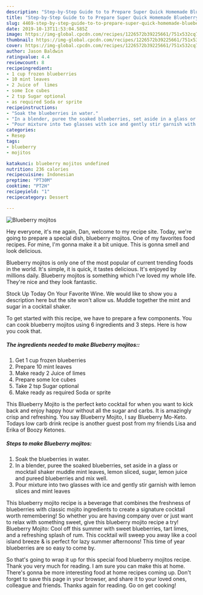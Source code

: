 ```yaml
---
description: "Step-by-Step Guide to to Prepare Super Quick Homemade Blueberry mojitos"
title: "Step-by-Step Guide to to Prepare Super Quick Homemade Blueberry mojitos"
slug: 4469-step-by-step-guide-to-to-prepare-super-quick-homemade-blueberry-mojitos
date: 2019-10-13T11:53:04.585Z
image: https://img-global.cpcdn.com/recipes/1226572b39225661/751x532cq70/blueberry-mojitos-recipe-main-photo.jpg
thumbnail: https://img-global.cpcdn.com/recipes/1226572b39225661/751x532cq70/blueberry-mojitos-recipe-main-photo.jpg
cover: https://img-global.cpcdn.com/recipes/1226572b39225661/751x532cq70/blueberry-mojitos-recipe-main-photo.jpg
author: Jason Baldwin
ratingvalue: 4.4
reviewcount: 8
recipeingredient:
- 1 cup frozen blueberries
- 10 mint leaves
- 2 Juice of  limes
- some Ice cubes
- 2 tsp Sugar optional
- as required Soda or sprite
recipeinstructions:
- "Soak the blueberries in water."
- "In a blender, puree the soaked blueberries, set aside in a glass or mocktail shaker muddle mint leaves, lemon sliced, sugar, lemon juice and pureed blueberries and mix well."
- "Pour mixture into two glasses with ice and gently stir garnish with lemon slices and mint leaves"
categories:
- Resep
tags:
- blueberry
- mojitos

katakunci: blueberry mojitos undefined
nutrition: 236 calories
recipecuisine: Indonesian
preptime: "PT30M"
cooktime: "PT2H"
recipeyield: "1"
recipecategory: Dessert

---
```



![Blueberry mojitos](https://img-global.cpcdn.com/recipes/1226572b39225661/751x532cq70/blueberry-mojitos-recipe-main-photo.jpg)

Hey everyone, it's me again, Dan, welcome to my recipe site. Today, we're going to prepare a special dish, blueberry mojitos. One of my favorites food recipes. For mine, I'm gonna make it a bit unique. This is gonna smell and look delicious.

Blueberry mojitos is only one of the most popular of current trending foods in the world. It's simple, it is quick, it tastes delicious. It's enjoyed by millions daily. Blueberry mojitos is something which I've loved my whole life. They're nice and they look fantastic.

Stock Up Today On Your Favorite Wine. We would like to show you a description here but the site won&#39;t allow us. Muddle together the mint and sugar in a cocktail shaker.


To get started with this recipe, we have to prepare a few components. You can cook blueberry mojitos using 6 ingredients and 3 steps. Here is how you cook that.

##### The ingredients needed to make Blueberry mojitos::

1. Get 1 cup frozen blueberries
1. Prepare 10 mint leaves
1. Make ready 2 Juice of  limes
1. Prepare some Ice cubes
1. Take 2 tsp Sugar optional
1. Make ready as required Soda or sprite


This Blueberry Mojito is the perfect keto cocktail for when you want to kick back and enjoy happy hour without all the sugar and carbs. It is amazingly crisp and refreshing. You say Blueberry Mojito, I say Blueberry Mo-Keto. Todays low carb drink recipe is another guest post from my friends Lisa and Erika of Boozy Ketones. 

##### Steps to make Blueberry mojitos:

1. Soak the blueberries in water.
1. In a blender, puree the soaked blueberries, set aside in a glass or mocktail shaker muddle mint leaves, lemon sliced, sugar, lemon juice and pureed blueberries and mix well.
1. Pour mixture into two glasses with ice and gently stir garnish with lemon slices and mint leaves


This blueberry mojito recipe is a beverage that combines the freshness of blueberries with classic mojito ingredients to create a signature cocktail worth remembering! So whether you are having company over or just want to relax with something sweet, give this blueberry mojito recipe a try! Blueberry Mojito: Cool off this summer with sweet blueberries, tart limes, and a refreshing splash of rum. This cocktail will sweep you away like a cool island breeze &amp; is perfect for lazy summer afternoons! This time of year blueberries are so easy to come by. 

So that's going to wrap it up for this special food blueberry mojitos recipe. Thank you very much for reading. I am sure you can make this at home. There's gonna be more interesting food at home recipes coming up. Don't forget to save this page in your browser, and share it to your loved ones, colleague and friends. Thanks again for reading. Go on get cooking!
